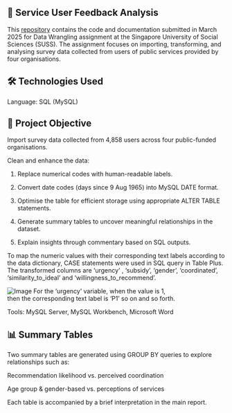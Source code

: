 ## 🧮 Service User Feedback Analysis
This [repository](https://github.com/cheeweeng/data_wrangling_MySQL) contains the code and documentation submitted in March 2025 for Data Wrangling assignment at the Singapore University of Social Sciences (SUSS). 
The assignment focuses on importing, transforming, and analysing survey data collected from users of public services provided by four organisations.

## 🛠️ Technologies Used  
Language: SQL (MySQL) 

## 🎯 Project Objective
Import survey data collected from 4,858 users across four public-funded organisations.

Clean and enhance the data:

1. Replace numerical codes with human-readable labels.

2. Convert date codes (days since 9 Aug 1965) into MySQL DATE format.

3. Optimise the table for efficient storage using appropriate ALTER TABLE statements.

4. Generate summary tables to uncover meaningful relationships in the dataset.

5. Explain insights through commentary based on SQL outputs.

To map the numeric values with their corresponding text labels according to the data dictionary, CASE statements were used in SQL query in Table Plus. The transformed columns are ‘urgency’ , ‘subsidy’, ‘gender’, ‘coordinated’, ‘similarity_to_ideal’ and ‘willingness_to_recommend’.    

![Image](https://github.com/user-attachments/assets/ebcf333c-de10-4c92-9c99-f033e4dc3a37) For the ‘urgency’ variable, when the value is 1,  
then the corresponding text label is ‘P1’ so on and so forth.



Tools: MySQL Server, MySQL Workbench, Microsoft Word  
## 📊 Summary Tables
Two summary tables are generated using GROUP BY queries to explore relationships such as:

Recommendation likelihood vs. perceived coordination

Age group & gender-based vs. perceptions of services

Each table is accompanied by a brief interpretation in the main report.
